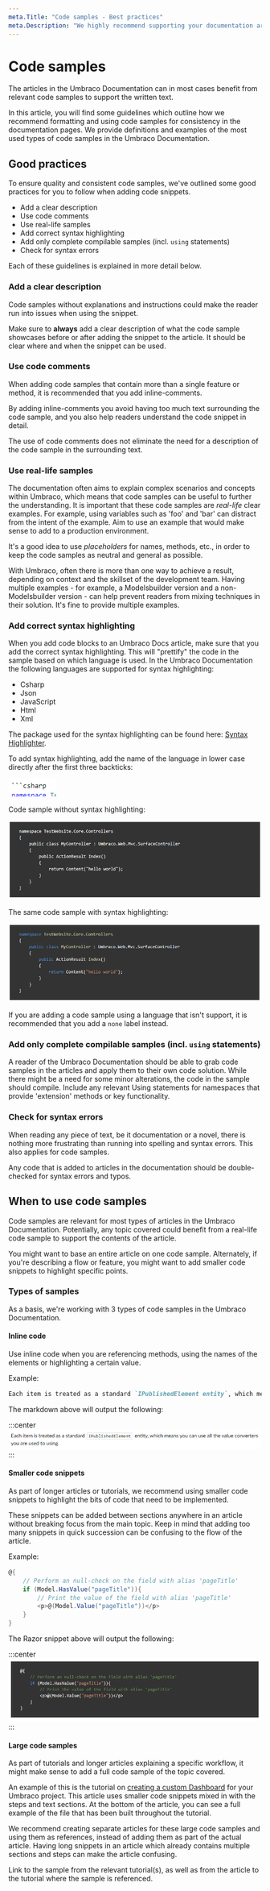 ```yaml
---
meta.Title: "Code samples - Best practices"
meta.Description: "We highly recommend supporting your documentation articles with code samples. Make sure the samples follow our best practices outlined in this article."
---
```


# Code samples

The articles in the Umbraco Documentation can in most cases benefit from relevant code samples to support the written text.

In this article, you will find some guidelines which outline how we recommend formatting and using code samples for consistency in the documentation pages. We provide definitions and examples of the most used types of code samples in the Umbraco Documentation.

## Good practices

To ensure quality and consistent code samples, we've outlined some good practices for you to follow when adding code snippets.

* Add a clear description
* Use code comments
* Use real-life samples
* Add correct syntax highlighting
* Add only complete compilable samples (incl. `using` statements)
* Check for syntax errors

Each of these guidelines is explained in more detail below.

### Add a clear description

Code samples without explanations and instructions could make the reader run into issues when using the snippet.

Make sure to **always** add a clear description of what the code sample showcases before or after adding the snippet to the article. It should be clear where and when the snippet can be used.

### Use code comments

When adding code samples that contain more than a single feature or method, it is recommended that you add inline-comments.

By adding inline-comments you avoid having too much text surrounding the code sample, and you also help readers understand the code snippet in detail.

The use of code comments does not eliminate the need for a description of the code sample in the surrounding text.

### Use real-life samples

The documentation often aims to explain complex scenarios and concepts within Umbraco, which means that code samples can be useful to further the understanding. It is important that these code samples are *real-life* clear examples. For example, using variables such as 'foo' and 'bar' can distract from the intent of the example. Aim to use an example that would make sense to add to a production environment.

It's a good idea to use *placeholders* for names, methods, etc., in order to keep the code samples as neutral and general as possible.

With Umbraco, often there is more than one way to achieve a result, depending on context and the skillset of the development team. Having multiple examples - for example, a Modelsbuilder version and a non-Modelsbuilder version - can help prevent readers from mixing techniques in their solution. It's fine to provide multiple examples.

### Add correct syntax highlighting

When you add code blocks to an Umbraco Docs article, make sure that you add the correct syntax highlighting. This will "prettify" the code in the sample based on which language is used. In the Umbraco Documentation the following languages are supported for syntax highlighting:

* Csharp
* Json
* JavaScript
* Html
* Xml

The package used for the syntax highlighting can be found here: [Syntax Highlighter](https://github.com/abjerner/Skybrud.SyntaxHighlighter/blob/master/src/Skybrud.SyntaxHighlighter/Language.cs).

To add syntax highlighting, add the name of the language in lower case directly after the first three backticks:

![Where to add syntax highlighting](images/add-syntax-highlighting.png)

Code sample without syntax highlighting:

![Code sample without syntax highlighting](images/snippet-without-syntaxhighlighting.png)

The same code sample with syntax highlighting:

![The same code sample with syntax highlighting](images/snippet-with-syntaxhighlighting.png)

If you are adding a code sample using a language that isn't support, it is recommended that you add a `none` label instead.

### Add only complete compilable samples (incl. `using` statements)

A reader of the Umbraco Documentation should be able to grab code samples in the articles and apply them to their own code solution. While there might be a need for some minor alterations, the code in the sample should compile. Include any relevant Using statements for namespaces that provide 'extension' methods or key functionality.

### Check for syntax errors

When reading any piece of text, be it documentation or a novel, there is nothing more frustrating than running into spelling and syntax errors. This also applies for code samples.

Any code that is added to articles in the documentation should be double-checked for syntax errors and typos.

## When to use code samples

Code samples are relevant for most types of articles in the Umbraco Documentation. Potentially, any topic covered could benefit from a real-life code sample to support the contents of the article.

You might want to base an entire article on one code sample. Alternately, if you're describing a flow or feature, you might want to add smaller code snippets to highlight specific points.

### Types of samples

As a basis, we're working with 3 types of code samples in the Umbraco Documentation.

#### Inline code

Use inline code when you are referencing methods, using the names of the elements or highlighting a certain value.

Example:

```markdown
Each item is treated as a standard `IPublishedElement entity`, which means you can use all the value converters you are used to using.
```

The markdown above will output the following:

:::center
![Example of inline code](images/inline-sample.png)
:::

#### Smaller code snippets

As part of longer articles or tutorials, we recommend using smaller code snippets to highlight the bits of code that need to be implemented.

These snippets can be added between sections anywhere in an article without breaking focus from the main topic. Keep in mind that adding too many snippets in quick succession can be confusing to the flow of the article.

Example:

```csharp
@{
    // Perform an null-check on the field with alias 'pageTitle'
    if (Model.HasValue("pageTitle")){
        // Print the value of the field with alias 'pageTitle'
        <p>@(Model.Value("pageTitle"))</p>
    }
}
```

The Razor snippet above will output the following:

:::center
![Example of smaller code snippet](images/codesnippet-sample.png)
:::

#### Large code samples

As part of tutorials and longer articles explaining a specific workflow, it might make sense to add a full code sample of the topic covered.

An example of this is the tutorial on [creating a custom Dashboard](../../Tutorials/Creating-a-Custom-Dashboard) for your Umbraco project. This article uses smaller code snippets mixed in with the steps and text sections. At the bottom of the article, you can see a full example of the file that has been built throughout the tutorial.

We recommend creating separate articles for these large code samples and using them as references, instead of adding them as part of the actual article. Having long snippets in an article which already contains multiple sections and steps can make the article confusing.

Link to the sample from the relevant tutorial(s), as well as from the article to the tutorial where the sample is referenced.
